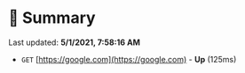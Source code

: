 # 📖 Summary
Last updated: **5/1/2021, 7:58:16 AM**

- `GET` [https://google.com](https://google.com) - **Up** (125ms)
